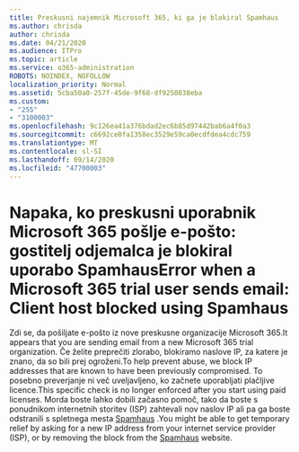 ```yaml
---
title: Preskusni najemnik Microsoft 365, ki ga je blokiral Spamhaus
ms.author: chrisda
author: chrisda
ms.date: 04/21/2020
ms.audience: ITPro
ms.topic: article
ms.service: o365-administration
ROBOTS: NOINDEX, NOFOLLOW
localization_priority: Normal
ms.assetid: 5cba50a0-257f-45de-9f68-df9250838eba
ms.custom:
- "255"
- "3100003"
ms.openlocfilehash: 9c126ea41a376bdad2ec6b85d97442bab6a4f0a3
ms.sourcegitcommit: c6692ce0fa1358ec3529e59ca0ecdfdea4cdc759
ms.translationtype: MT
ms.contentlocale: sl-SI
ms.lasthandoff: 09/14/2020
ms.locfileid: "47700003"
---
```

# <a name="error-when-a-microsoft-365-trial-user-sends-email-client-host-blocked-using-spamhaus"></a><span data-ttu-id="55b02-102">Napaka, ko preskusni uporabnik Microsoft 365 pošlje e-pošto: gostitelj odjemalca je blokiral uporabo Spamhaus</span><span class="sxs-lookup"><span data-stu-id="55b02-102">Error when a Microsoft 365 trial user sends email: Client host blocked using Spamhaus</span></span>

<span data-ttu-id="55b02-103">Zdi se, da pošiljate e-pošto iz nove preskusne organizacije Microsoft 365.</span><span class="sxs-lookup"><span data-stu-id="55b02-103">It appears that you are sending email from a new Microsoft 365 trial organization.</span></span> <span data-ttu-id="55b02-104">Če želite preprečiti zlorabo, blokiramo naslove IP, za katere je znano, da so bili prej ogroženi.</span><span class="sxs-lookup"><span data-stu-id="55b02-104">To help prevent abuse, we block IP addresses that are known to have been previously compromised.</span></span> <span data-ttu-id="55b02-105">To posebno preverjanje ni več uveljavljeno, ko začnete uporabljati plačljive licence.</span><span class="sxs-lookup"><span data-stu-id="55b02-105">This specific check is no longer enforced after you start using paid licenses.</span></span> <span data-ttu-id="55b02-106">Morda boste lahko dobili začasno pomoč, tako da boste s ponudnikom internetnih storitev (ISP) zahtevali nov naslov IP ali pa ga boste odstranili s spletnega mesta [Spamhaus](https://go.microsoft.com/fwlink/p/?linkid=123245) .</span><span class="sxs-lookup"><span data-stu-id="55b02-106">You might be able to get temporary relief by asking for a new IP address from your internet service provider (ISP), or by removing the block from the [Spamhaus](https://go.microsoft.com/fwlink/p/?linkid=123245) website.</span></span>
